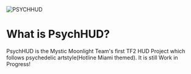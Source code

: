 ![PSYCHHUD](https://raw.githubusercontent.com/PsychHUD/PsychHUD-Base/main/PsychHUD2.png "PsychHUD")

# What is PsychHUD?
PsychHUD is the Mystic Moonlight Team's first TF2 HUD Project which follows psychedelic artstyle(Hotline Miami themed). It is still Work in Progress!
